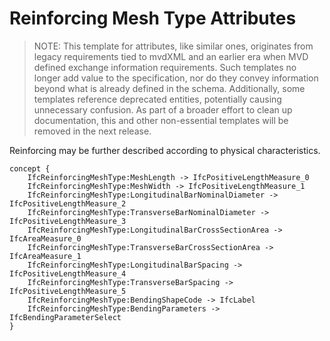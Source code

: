 Reinforcing Mesh Type Attributes
================================

> NOTE: This template for attributes, like similar ones, originates from legacy requirements tied to mvdXML and an earlier era when MVD defined exchange information requirements. Such templates no longer add value to the specification, nor do they convey information beyond what is already defined in the schema. Additionally, some templates reference deprecated entities, potentially causing unnecessary confusion.
As part of a broader effort to clean up documentation, this and other non-essential templates will be removed in the next release.

Reinforcing may be further described according to physical characteristics.

```
concept {
    IfcReinforcingMeshType:MeshLength -> IfcPositiveLengthMeasure_0
    IfcReinforcingMeshType:MeshWidth -> IfcPositiveLengthMeasure_1
    IfcReinforcingMeshType:LongitudinalBarNominalDiameter -> IfcPositiveLengthMeasure_2
    IfcReinforcingMeshType:TransverseBarNominalDiameter -> IfcPositiveLengthMeasure_3
    IfcReinforcingMeshType:LongitudinalBarCrossSectionArea -> IfcAreaMeasure_0
    IfcReinforcingMeshType:TransverseBarCrossSectionArea -> IfcAreaMeasure_1
    IfcReinforcingMeshType:LongitudinalBarSpacing -> IfcPositiveLengthMeasure_4
    IfcReinforcingMeshType:TransverseBarSpacing -> IfcPositiveLengthMeasure_5
    IfcReinforcingMeshType:BendingShapeCode -> IfcLabel
    IfcReinforcingMeshType:BendingParameters -> IfcBendingParameterSelect
}
```
